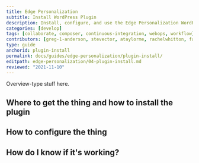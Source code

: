 ```yaml
---
title: Edge Personalization
subtitle: Install WordPress Plugin
description: Install, configure, and use the Edge Personalization WordPress plugin.
categories: [develop]
tags: [collaborate, composer, continuous-integration, webops, workflow]
contributors: [greg-1-anderson, stevector, ataylorme, rachelwhitton, fatimask, dgorton]
type: guide
anchorid: plugin-install
permalink: docs/guides/edge-personalization/plugin-install/
editpath: edge-personalization/04-plugin-install.md
reviewed: "2021-11-10"
---
```


Overview-type stuff here.

## Where to get the thing and how to install the plugin



## How to configure the thing



## How do I know if it's working?